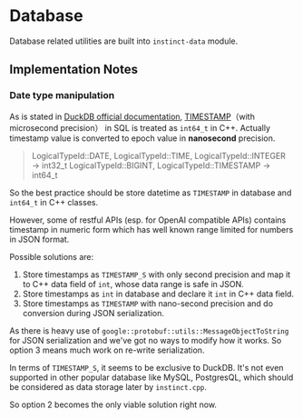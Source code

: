 # Database

Database related utilities are built into `instinct-data` module.

## Implementation Notes

### Date type manipulation

As is stated in [DuckDB official documentation](https://duckdb.org/docs/api/cpp.html), [TIMESTAMP](https://duckdb.org/docs/sql/data_types/timestamp)（with microsecond precision） in SQL is treated as `int64_t` in C++. Actually timestamp value is converted to epoch value in **nanosecond** precision.

> LogicalTypeId::DATE, LogicalTypeId::TIME, LogicalTypeId::INTEGER → int32_t
> LogicalTypeId::BIGINT, LogicalTypeId::TIMESTAMP → int64_t

So the best practice should be store datetime as `TIMESTAMP` in database and `int64_t` in C++ classes. 

However, some of restful APIs (esp. for OpenAI compatible APIs) contains timestamp in numeric form which has well known range limited for numbers in JSON format. 

Possible solutions are:

1. Store timestamps as `TIMESTAMP_S` with only second precision and map it to C++ data field of `int`, whose data range is safe in JSON.
2. Store timestamps as `int` in database and declare it `int` in C++ data field.
3. Store timestamps as `TIMESTAMP` with nano-second precision and do conversion during JSON serialization.

As there is heavy use of `google::protobuf::utils::MessageObjectToString` for JSON serialization and we've got no ways to modify how it works. So option 3 means much work on re-write serialization.

In terms of `TIMESTAMP_S`, it seems to be exclusive to DuckDB. It's not even supported in other popular database like MySQL, PostgresQL, which should be considered as data storage later by `instinct.cpp`.

So option 2 becomes the only viable solution right now.
